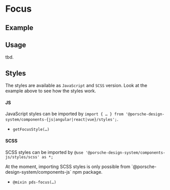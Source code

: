 # Focus

<TableOfContents></TableOfContents>

## Example

<Playground :frameworkMarkup="codeExample">
  <ExampleDesignTokensFocus />
</Playground>

## Usage

tbd.

## Styles

The styles are available as `JavaScript` and `SCSS` version. Look at the example above to see how the styles work.

#### JS

JavaScript styles can be imported by
`import { … } from '@porsche-design-system/components-{js|angular|react|vue}/styles';`.

- `getFocusStyle(…)`

#### SCSS

SCSS styles can be imported by `@use '@porsche-design-system/components-js/styles/scss' as *;`

<p-inline-notification heading="Important note" state="warning" persistent="true">
 At the moment, importing SCSS styles is only possible from `@porsche-design-system/components-js` npm package.
</p-inline-notification>

- `@mixin pds-focus(…)`

<script lang="ts">
import Vue from 'vue';
import Component from 'vue-class-component';
import { getDesignTokensFocusCodeSamples } from '@porsche-design-system/shared';
import ExampleDesignTokensFocus from '@/pages/patterns/design-tokens/example-focus.vue';

@Component({
  components: {
    ExampleDesignTokensFocus
  },
})
export default class Code extends Vue {
  codeExample = getDesignTokensFocusCodeSamples();
}
</script>

